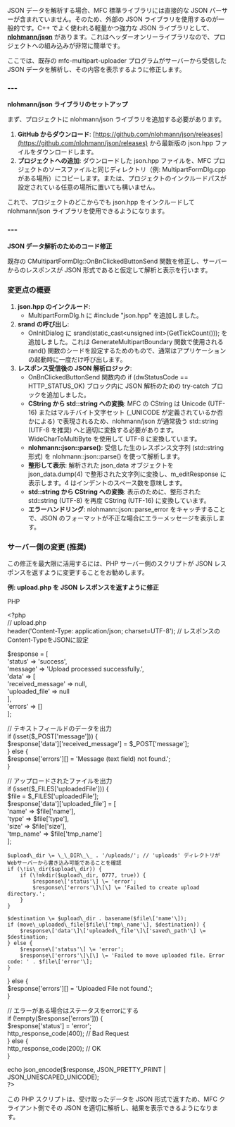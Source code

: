 JSON データを解析する場合、MFC 標準ライブラリには直接的な JSON パーサーが含まれていません。そのため、外部の JSON ライブラリを使用するのが一般的です。C++ でよく使われる軽量かつ強力な JSON ライブラリとして、[**nlohmann/json**](https://github.com/nlohmann/json) があります。これはヘッダーオンリーライブラリなので、プロジェクトへの組み込みが非常に簡単です。

ここでは、既存の mfc-multipart-uploader プログラムがサーバーから受信した JSON データを解析し、その内容を表示するように修正します。

### ---

**nlohmann/json ライブラリのセットアップ**

まず、プロジェクトに nlohmann/json ライブラリを追加する必要があります。

1. **GitHub からダウンロード**: [https://github.com/nlohmann/json/releases](https://github.com/nlohmann/json/releases) から最新版の json.hpp ファイルをダウンロードします。  
2. **プロジェクトへの追加**: ダウンロードした json.hpp ファイルを、MFC プロジェクトのソースファイルと同じディレクトリ（例: MultipartFormDlg.cpp がある場所）にコピーします。または、プロジェクトのインクルードパスが設定されている任意の場所に置いても構いません。

これで、プロジェクトのどこからでも json.hpp をインクルードして nlohmann/json ライブラリを使用できるようになります。

### ---

**JSON データ解析のためのコード修正**

既存の CMultipartFormDlg::OnBnClickedButtonSend 関数を修正し、サーバーからのレスポンスが JSON 形式であると仮定して解析と表示を行います。

### **変更点の概要**

1. **json.hpp のインクルード**:  
   * MultipartFormDlg.h に \#include "json.hpp" を追加しました。  
2. **srand の呼び出し**:  
   * OnInitDialog に srand(static\_cast\<unsigned int\>(GetTickCount())); を追加しました。これは GenerateMultipartBoundary 関数で使用される rand() 関数のシードを設定するためのもので、通常はアプリケーションの起動時に一度だけ呼び出します。  
3. **レスポンス受信後の JSON 解析ロジック**:  
   * OnBnClickedButtonSend 関数内の if (dwStatusCode \== HTTP\_STATUS\_OK) ブロック内に JSON 解析のための try-catch ブロックを追加しました。  
   * **CString から std::string への変換**: MFC の CString は Unicode (UTF-16) またはマルチバイト文字セット (\_UNICODE が定義されているか否かによる) で表現されるため、nlohmann/json が通常扱う std::string (UTF-8 を推奨) へと適切に変換する必要があります。WideCharToMultiByte を使用して UTF-8 に変換しています。  
   * **nlohmann::json::parse()**: 受信した生のレスポンス文字列 (std::string 形式) を nlohmann::json::parse() を使って解析します。  
   * **整形して表示**: 解析された json\_data オブジェクトを json\_data.dump(4) で整形された文字列に変換し、m\_editResponse に表示します。4 はインデントのスペース数を意味します。  
   * **std::string から CString への変換**: 表示のために、整形された std::string (UTF-8) を再度 CString (UTF-16) に変換しています。  
   * **エラーハンドリング**: nlohmann::json::parse\_error をキャッチすることで、JSON のフォーマットが不正な場合にエラーメッセージを表示します。

### **サーバー側の変更 (推奨)**

この修正を最大限に活用するには、PHP サーバー側のスクリプトが JSON レスポンスを返すように変更することをお勧めします。

**例: upload.php を JSON レスポンスを返すように修正**

PHP

\<?php  
// upload.php  
header('Content-Type: application/json; charset=UTF-8'); // レスポンスのContent-TypeをJSONに設定

$response \= \[  
    'status' \=\> 'success',  
    'message' \=\> 'Upload processed successfully.',  
    'data' \=\> \[  
        'received\_message' \=\> null,  
        'uploaded\_file' \=\> null  
    \],  
    'errors' \=\> \[\]  
\];

// テキストフィールドのデータを出力  
if (isset($\_POST\['message'\])) {  
    $response\['data'\]\['received\_message'\] \= $\_POST\['message'\];  
} else {  
    $response\['errors'\]\[\] \= 'Message (text field) not found.';  
}

// アップロードされたファイルを出力  
if (isset($\_FILES\['uploadedFile'\])) {  
    $file \= $\_FILES\['uploadedFile'\];  
    $response\['data'\]\['uploaded\_file'\] \= \[  
        'name' \=\> $file\['name'\],  
        'type' \=\> $file\['type'\],  
        'size' \=\> $file\['size'\],  
        'tmp\_name' \=\> $file\['tmp\_name'\]  
    \];

    $upload\_dir \= \_\_DIR\_\_ . '/uploads/'; // 'uploads' ディレクトリがWebサーバーから書き込み可能であることを確認  
    if (\!is\_dir($upload\_dir)) {  
        if (\!mkdir($upload\_dir, 0777, true)) {  
            $response\['status'\] \= 'error';  
            $response\['errors'\]\[\] \= 'Failed to create upload directory.';  
        }  
    }  
      
    $destination \= $upload\_dir . basename($file\['name'\]);  
    if (move\_uploaded\_file($file\['tmp\_name'\], $destination)) {  
        $response\['data'\]\['uploaded\_file'\]\['saved\_path'\] \= $destination;  
    } else {  
        $response\['status'\] \= 'error';  
        $response\['errors'\]\[\] \= 'Failed to move uploaded file. Error code: ' . $file\['error'\];  
    }  
} else {  
    $response\['errors'\]\[\] \= 'Uploaded File not found.';  
}

// エラーがある場合はステータスをerrorにする  
if (\!empty($response\['errors'\])) {  
    $response\['status'\] \= 'error';  
    http\_response\_code(400); // Bad Request  
} else {  
    http\_response\_code(200); // OK  
}

echo json\_encode($response, JSON\_PRETTY\_PRINT | JSON\_UNESCAPED\_UNICODE);  
?\>

この PHP スクリプトは、受け取ったデータを JSON 形式で返すため、MFC クライアント側でその JSON を適切に解析し、結果を表示できるようになります。